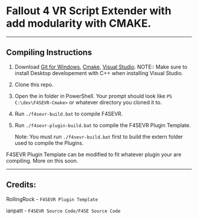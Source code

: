 # Fallout 4 VR Script Extender with add modularity with CMAKE.
---

## Compiling Instructions

1. Download [Git for Windows](https://git-scm.com/downloads/win), [Cmake](https://cmake.org/download/), [Visual Studio](https://visualstudio.microsoft.com/).
	NOTE:: Make sure to install Desktop developement with C++ when installing Visual Studio.

2. Clone this repo. 

3. Open the in folder in PowerShell. Your prompt should look like `PS C:\dev\F4SEVR-Cmake>` or whatever directory you cloned it to.

4. Run `./f4sevr-build.bat` to compile F4SEVR.

5. Run `./f4sevr-plugin-build.bat` to compile the F4SEVR Plugin Template. 

	 Note: You must run `./f4sevr-build.bat` first to build the extern folder used to compile the Plugins.




F4SEVR Plugin Template can be modified to fit whatever plugin your are compiling. More on this soon.

---

## Credits:

RollingRock - `F4SEVR Plugin Template`


ianpatt - `F4SEVR Source Code/F4SE Source Code`



